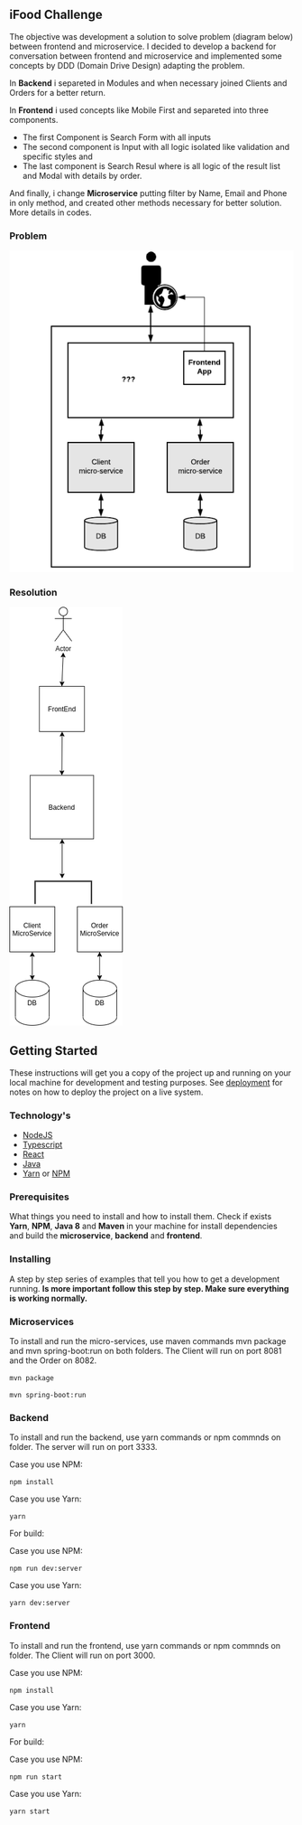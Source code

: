 ## iFood Challenge <a name = "about"></a>
The objective was development a solution to solve problem (diagram below) between frontend and microservice. I decided to develop a backend for conversation between frontend and microservice and implemented some concepts by DDD (Domain Drive Design) adapting the problem.

In **Backend** i separeted in Modules and when necessary joined Clients and Orders for a better return. 

In **Frontend** i used concepts like Mobile First and separeted into three components. 

* The first Component is Search Form with all inputs
* The second component is Input with all logic isolated like validation and specific styles and 
* The last component is Search Resul where is all logic of the result list and Modal with details by order. 

And finally, i change **Microservice** putting filter by Name, Email and Phone in only method, and created other methods necessary for better solution. More details in codes.

### Problem
![](./utils/images/ifood-problem.png)

### Resolution
![](./utils/images/ifood-solved.png)

## Getting Started <a name = "getting_started"></a>

These instructions will get you a copy of the project up and running on your local machine for development and testing purposes. See [deployment](#deployment) for notes on how to deploy the project on a live system. 

### Technology's
* [NodeJS](https://nodejs.org/en/)
* [Typescript](https://www.typescriptlang.org/)
* [React](https://pt-br.reactjs.org/)
* [Java](https://www.java.com/pt_BR/)
* [Yarn](https://yarnpkg.com/) or [NPM](https://www.npmjs.com/)

### Prerequisites

What things you need to install and how to install them. Check if exists **Yarn**, **NPM**, **Java 8** and **Maven** in your machine for install dependencies and build the **microservice**, **backend** and **frontend**.

### Installing

A step by step series of examples that tell you how to get a development running. 
**Is more important follow this step by step. Make sure everything is working normally.**

### Microservices

To install and run the micro-services, use maven commands mvn package and mvn spring-boot:run on both folders. The Client will run on port 8081 and the Order on 8082.

```
mvn package
```

```
mvn spring-boot:run
```

### Backend

To install and run the backend, use yarn commands or npm commnds on folder. The server will run on port 3333.

Case you use NPM:

```
npm install
```

Case you use Yarn:

```
yarn
```

For build:

Case you use NPM:

```
npm run dev:server
```

Case you use Yarn:

```
yarn dev:server
```

### Frontend

To install and run the frontend, use yarn commands or npm commnds on folder. The Client will run on port 3000.

Case you use NPM:

```
npm install
```

Case you use Yarn:

```
yarn
```

For build:

Case you use NPM:

```
npm run start
```

Case you use Yarn:

```
yarn start
```